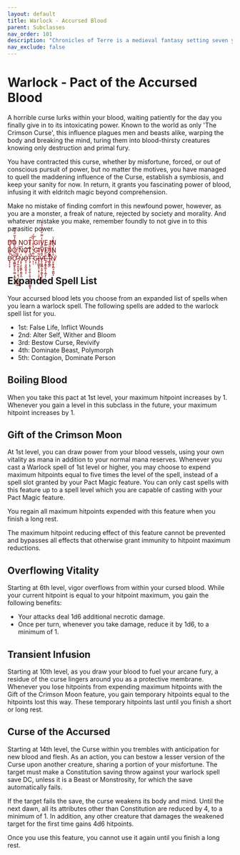 ```yaml
---
layout: default
title: Warlock - Accursed Blood
parent: Subclasses
nav_order: 101
description: "Chronicles of Terre is a medieval fantasy setting seven years in the writing, currently for dungeons & dragons 5th edition."
nav_exclude: false
---
```


# Warlock - Pact of the Accursed Blood

A horrible curse lurks within your blood, waiting patiently for the day you finally give in to its intoxicating power. Known to the world as only 'The Crimson Curse', this influence plagues men and beasts alike, warping the body and breaking the mind, turing them into blood-thirsty creatures knowing only destruction and primal fury.

You have contracted this curse, whether by misfortune, forced, or out of conscious pursuit of power, but no matter the motives, you have managed to quell the maddening influence of the Curse, establish a symbiosis, and keep your sanity for now. In return, it grants you fascinating power of blood, infusing it with eldritch magic beyond comprehension.

Make no mistake of finding comfort in this newfound power, however, as you are a monster, a freak of nature, rejected by society and morality. And whatever mistake you make, remember foundly to not give in to this parasitic power.

<span style="color:#800000">
DO NOT GIVE IN<br>
DO NOT GIVE IN<br>
Ḋ̶̢̡̛̛̟͙̦͋͌̒̎̽̇̈͆̚͝Ơ̴̹͇̻͚̥̙͈̠̫̻͕͓̳͙͙̮͆̈́̇̒̐͂̿̃̒̾̌̅̈́͒̿͘̚̕͜ͅ ̷̡̡̪̣̰̤̱̮̟̦̣̬̖̹̖̹̻̟̮̪́̍͆̍̈́͠͝N̴̡̬̖̞̙̬̳̙̯͚̮̩̲̓O̶̧̹͉̬̪͈̬̠̞͗̈̽̃͛͝ͅŢ̴̡̛̛͎͓̠̖̬̗͍͎͔̮͕͙̫̻͖̰̺̬̘̏́̊̓̎̓̂͒̆́̇̚͠͠ ̵̨̹̩͊̿̇́̃̓̌̆͒̉̾͗̈́Ģ̴̘̠͘Í̶̡̨̲̳̥͍̦͙̗̣͔̫̅͗̒͊͘ͅͅV̶̭̝͚͚̻̖̱͍͎̳̙̭̞̤͖̟͈̄͌͗͋̿̂́̓̒̓̿̇̎̔̉͛̇̒̍̕Ę̵̡̝̳̥̳͎̖͎̻͙̆̎̈́̒̀̿ͅ ̶̛̺̠̗̦̽͂̌̈̊͋̚ͅḬ̴̛̱̦͇̖̄͂̓̋͌͛̅͂̔̚͝Ň̸̖̬̰̞̟̻̘̹̻̪͙̀̾̐̒́̆̏̀̀̓̈͘
</span>

## Expanded Spell List

Your accursed blood lets you choose from an expanded list of spells when you learn a warlock spell. The following spells are added to the warlock spell list for you.
- 1st: False Life, Inflict Wounds
- 2nd: Alter Self, Wither and Bloom
- 3rd: Bestow Curse, Revivify
- 4th: Dominate Beast, Polymorph
- 5th: Contagion, Dominate Person

## Boiling Blood

When you take this pact at 1st level, your maximum hitpoint increases by 1. Whenever you gain a level in this subclass in the future, your maximum hitpoint increases by 1.

## Gift of the Crimson Moon

At 1st level, you can draw power from your blood vessels, using your own vitality as mana in addition to your normal mana reserves. Whenever you cast a Warlock spell of 1st level or higher, you may choose to expend maximum hitpoints equal to five times the level of the spell, instead of a spell slot granted by your Pact Magic feature. You can only cast spells with this feature up to a spell level which you are capable of casting with your Pact Magic feature.

You regain all maximum hitpoints expended with this feature when you finish a long rest.

The maximum hitpoint reducing effect of this feature cannot be prevented and bypasses all effects that otherwise grant immunity to hitpoint maximum reductions. 

## Overflowing Vitality

Starting at 6th level, vigor overflows from within your cursed blood. While your current hitpoint is equal to your hitpoint maximum, you gain the following benefits:
- Your attacks deal 1d6 additional necrotic damage.
- Once per turn, whenever you take damage, reduce it by 1d6, to a minimum of 1.

## Transient Infusion

Starting at 10th level, as you draw your blood to fuel your arcane fury, a residue of the curse lingers around you as a protective membrane. Whenever you lose hitpoints from expending maximum hitpoints with the Gift of the Crimson Moon feature, you gain temporary hitpoints equal to the hitpoints lost this way. These temporary hitpoints last until you finish a short or long rest.

## Curse of the Accursed

Starting at 14th level, the Curse within you trembles with anticipation for new blood and flesh. As an action, you can bestow a lesser version of the Curse upon another creature, sharing a portion of your misfortune. The target must make a Constitution saving throw against your warlock spell save DC, unless it is a Beast or Monstrosity, for which the save automatically fails.

If the target fails the save, the curse weakens its body and mind. Until the next dawn, all its attributes other than Constitution are reduced by 4, to a minimum of 1. In addition, any other creature that damages the weakened target for the first time gains 4d6 hitpoints.

Once you use this feature, you cannot use it again until you finish a long rest. 